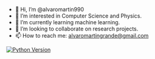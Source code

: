 - 👋 Hi, I’m @alvaromartin990
- 👀 I’m interested in Computer Science and Physics.
- 🌱 I’m currently learning machine learning.
- 💞️ I’m looking to collaborate on research projects.
- 📫 How to reach me: alvaromartingrande@gmail.com


[![Python Version](https://img.shields.io/badge/Python->=3.8.5|<3.9-blue)](https://www.python.org/downloads/release/python-385/)